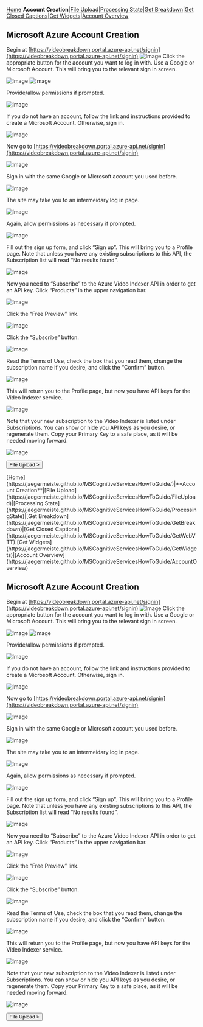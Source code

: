 [Home](https://jaegermeiste.github.io/VideoIndexerHowToGuide/)|**Account Creation**|[File Upload](https://jaegermeiste.github.io/VideoIndexerHowToGuide/FileUpload)|[Processing State](https://jaegermeiste.github.io/VideoIndexerHowToGuide/ProcessingState)|[Get Breakdown](https://jaegermeiste.github.io/VideoIndexerHowToGuide/GetBreakdown)|[Get Closed Captions](https://jaegermeiste.github.io/VideoIndexerHowToGuide/GetWebVTT)|[Get Widgets](https://jaegermeiste.github.io/VideoIndexerHowToGuide/GetWidgets)|[Account Overview](https://jaegermeiste.github.io/VideoIndexerHowToGuide/AccountOverview)

## Microsoft Azure Account Creation
Begin at [https://videobreakdown.portal.azure-api.net/signin](https://videobreakdown.portal.azure-api.net/signin)
![Image](https://jaegermeiste.github.io/VideoIndexerHowToGuide/Assets/AccountCreation/1.png)
Click the appropriate button for the account you want to log in with. Use a Google or Microsoft Account.
This will bring you to the relevant sign in screen.

![Image](https://jaegermeiste.github.io/VideoIndexerHowToGuide/Assets/AccountCreation/2.png)
![Image](https://jaegermeiste.github.io/VideoIndexerHowToGuide/Assets/AccountCreation/3.png)

Provide/allow permissions if prompted.

![Image](https://jaegermeiste.github.io/VideoIndexerHowToGuide/Assets/AccountCreation/4.png)

If you do not have an account, follow the link and instructions provided to create a Microsoft Account. Otherwise, sign in.

![Image](https://jaegermeiste.github.io/VideoIndexerHowToGuide/Assets/AccountCreation/5.png)

Now go to [https://videobreakdown.portal.azure-api.net/signin](https://videobreakdown.portal.azure-api.net/signin) 

![Image](https://jaegermeiste.github.io/VideoIndexerHowToGuide/Assets/AccountCreation/6.png)

Sign in with the same Google or Microsoft account you used before.

![Image](https://jaegermeiste.github.io/VideoIndexerHowToGuide/Assets/AccountCreation/7.png)
 
The site may take you to an intermeidary log in page.

![Image](https://jaegermeiste.github.io/VideoIndexerHowToGuide/Assets/AccountCreation/8.png)
 
Again, allow permissions as necessary if prompted.

![Image](https://jaegermeiste.github.io/VideoIndexerHowToGuide/Assets/AccountCreation/9.png)
 
Fill out the sign up form, and click “Sign up”. This  will bring you to a Profile page. Note that unless you have any existing subscriptions to this API, the Subscription list will read “No results found”.

![Image](https://jaegermeiste.github.io/VideoIndexerHowToGuide/Assets/AccountCreation/10.png)
 
Now you need to “Subscribe” to the Azure Video Indexer API in order to get an API key. Click “Products” in the upper navigation bar.

![Image](https://jaegermeiste.github.io/VideoIndexerHowToGuide/Assets/AccountCreation/11.png)

Click the “Free Preview” link.

![Image](https://jaegermeiste.github.io/VideoIndexerHowToGuide/Assets/AccountCreation/12.png)
 
Click the “Subscribe” button.

![Image](https://jaegermeiste.github.io/VideoIndexerHowToGuide/Assets/AccountCreation/13.png)
 
Read the Terms of Use, check the box that you read them, change the subscription name if you desire, and click the “Confirm” button.

![Image](https://jaegermeiste.github.io/VideoIndexerHowToGuide/Assets/AccountCreation/14.png)
 
This will return you to the Profile page, but now you have API keys for the Video Indexer service.

![Image](https://jaegermeiste.github.io/VideoIndexerHowToGuide/Assets/AccountCreation/15.png)
 
Note that your new subscription to the Video Indexer is listed under Subscriptions. You can show or hide you API keys as you desire, or regenerate them. Copy your Primary Key to a safe place, as it will be needed moving forward.

![Image](https://jaegermeiste.github.io/VideoIndexerHowToGuide/Assets/AccountCreation/16.png)

<form action="https://jaegermeiste.github.io/VideoIndexerHowToGuide/FileUpload">
    <input type="submit" value="File Upload >" />
</form>
[Home](https://jaegermeiste.github.io/MSCognitiveServicesHowToGuide/)|**Account Creation**|[File Upload](https://jaegermeiste.github.io/MSCognitiveServicesHowToGuide/FileUpload)|[Processing State](https://jaegermeiste.github.io/MSCognitiveServicesHowToGuide/ProcessingState)|[Get Breakdown](https://jaegermeiste.github.io/MSCognitiveServicesHowToGuide/GetBreakdown)|[Get Closed Captions](https://jaegermeiste.github.io/MSCognitiveServicesHowToGuide/GetWebVTT)|[Get Widgets](https://jaegermeiste.github.io/MSCognitiveServicesHowToGuide/GetWidgets)|[Account Overview](https://jaegermeiste.github.io/MSCognitiveServicesHowToGuide/AccountOverview)

## Microsoft Azure Account Creation
Begin at [https://videobreakdown.portal.azure-api.net/signin](https://videobreakdown.portal.azure-api.net/signin)
![Image](https://jaegermeiste.github.io/MSCognitiveServicesHowToGuide/Assets/AccountCreation/1.png)
Click the appropriate button for the account you want to log in with. Use a Google or Microsoft Account.
This will bring you to the relevant sign in screen.

![Image](https://jaegermeiste.github.io/MSCognitiveServicesHowToGuide/Assets/AccountCreation/2.png)
![Image](https://jaegermeiste.github.io/MSCognitiveServicesHowToGuide/Assets/AccountCreation/3.png)

Provide/allow permissions if prompted.

![Image](https://jaegermeiste.github.io/MSCognitiveServicesHowToGuide/Assets/AccountCreation/4.png)

If you do not have an account, follow the link and instructions provided to create a Microsoft Account. Otherwise, sign in.

![Image](https://jaegermeiste.github.io/MSCognitiveServicesHowToGuide/Assets/AccountCreation/5.png)

Now go to [https://videobreakdown.portal.azure-api.net/signin](https://videobreakdown.portal.azure-api.net/signin) 

![Image](https://jaegermeiste.github.io/MSCognitiveServicesHowToGuide/Assets/AccountCreation/6.png)

Sign in with the same Google or Microsoft account you used before.

![Image](https://jaegermeiste.github.io/MSCognitiveServicesHowToGuide/Assets/AccountCreation/7.png)
 
The site may take you to an intermeidary log in page.

![Image](https://jaegermeiste.github.io/MSCognitiveServicesHowToGuide/Assets/AccountCreation/8.png)
 
Again, allow permissions as necessary if prompted.

![Image](https://jaegermeiste.github.io/MSCognitiveServicesHowToGuide/Assets/AccountCreation/9.png)
 
Fill out the sign up form, and click “Sign up”. This  will bring you to a Profile page. Note that unless you have any existing subscriptions to this API, the Subscription list will read “No results found”.

![Image](https://jaegermeiste.github.io/MSCognitiveServicesHowToGuide/Assets/AccountCreation/10.png)
 
Now you need to “Subscribe” to the Azure Video Indexer API in order to get an API key. Click “Products” in the upper navigation bar.

![Image](https://jaegermeiste.github.io/MSCognitiveServicesHowToGuide/Assets/AccountCreation/11.png)

Click the “Free Preview” link.

![Image](https://jaegermeiste.github.io/MSCognitiveServicesHowToGuide/Assets/AccountCreation/12.png)
 
Click the “Subscribe” button.

![Image](https://jaegermeiste.github.io/MSCognitiveServicesHowToGuide/Assets/AccountCreation/13.png)
 
Read the Terms of Use, check the box that you read them, change the subscription name if you desire, and click the “Confirm” button.

![Image](https://jaegermeiste.github.io/MSCognitiveServicesHowToGuide/Assets/AccountCreation/14.png)
 
This will return you to the Profile page, but now you have API keys for the Video Indexer service.

![Image](https://jaegermeiste.github.io/MSCognitiveServicesHowToGuide/Assets/AccountCreation/15.png)
 
Note that your new subscription to the Video Indexer is listed under Subscriptions. You can show or hide you API keys as you desire, or regenerate them. Copy your Primary Key to a safe place, as it will be needed moving forward.

![Image](https://jaegermeiste.github.io/MSCognitiveServicesHowToGuide/Assets/AccountCreation/16.png)

<form action="https://jaegermeiste.github.io/MSCognitiveServicesHowToGuide/FileUpload">
    <input type="submit" value="File Upload >" />
</form>
